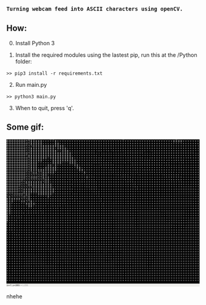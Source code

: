 ### **``Turning webcam feed into ASCII characters using openCV.``**

## How: 

0. Install Python 3

1. Install the required modules using the lastest pip, run this at the /Python folder:

```
>> pip3 install -r requirements.txt
 ```
 
2. Run main.py

```
>> python3 main.py
```

3. When to quit, press 'q'.


## Some gif:

<img src="Python/imgs/ascii_2.gif" width=600/>


nhehe
